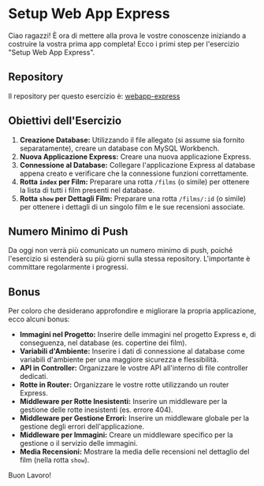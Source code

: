 # Setup Web App Express

Ciao ragazzi! È ora di mettere alla prova le vostre conoscenze iniziando a costruire la vostra prima app completa! Ecco i primi step per l'esercizio "Setup Web App Express".

## Repository

Il repository per questo esercizio è: [webapp-express](webapp-express)

## Obiettivi dell'Esercizio

1.  **Creazione Database:** Utilizzando il file allegato (si assume sia fornito separatamente), creare un database con MySQL Workbench.
2.  **Nuova Applicazione Express:** Creare una nuova applicazione Express.
3.  **Connessione al Database:** Collegare l'applicazione Express al database appena creato e verificare che la connessione funzioni correttamente.
4.  **Rotta `index` per Film:** Preparare una rotta `/films` (o simile) per ottenere la lista di tutti i film presenti nel database.
5.  **Rotta `show` per Dettagli Film:** Preparare una rotta `/films/:id` (o simile) per ottenere i dettagli di un singolo film e le sue recensioni associate.

## Numero Minimo di Push

Da oggi non verrà più comunicato un numero minimo di push, poiché l'esercizio si estenderà su più giorni sulla stessa repository. L'importante è committare regolarmente i progressi.

## Bonus

Per coloro che desiderano approfondire e migliorare la propria applicazione, ecco alcuni bonus:

* **Immagini nel Progetto:** Inserire delle immagini nel progetto Express e, di conseguenza, nel database (es. copertine dei film).
* **Variabili d'Ambiente:** Inserire i dati di connessione al database come variabili d'ambiente per una maggiore sicurezza e flessibilità.
* **API in Controller:** Organizzare le vostre API all'interno di file controller dedicati.
* **Rotte in Router:** Organizzare le vostre rotte utilizzando un router Express.
* **Middleware per Rotte Inesistenti:** Inserire un middleware per la gestione delle rotte inesistenti (es. errore 404).
* **Middleware per Gestione Errori:** Inserire un middleware globale per la gestione degli errori dell'applicazione.
* **Middleware per Immagini:** Creare un middleware specifico per la gestione o il servizio delle immagini.
* **Media Recensioni:** Mostrare la media delle recensioni nel dettaglio del film (nella rotta `show`).

Buon Lavoro!